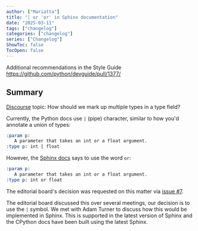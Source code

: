 ```yaml
---
author: ["Mariatta"]
title: "| or 'or' in Sphinx documentation"
date: "2025-03-11"
tags: ["changelog"]
categories: ["changelog"]
series: ["Changelog"]
ShowToc: false
TocOpen: false
---
```


Additional recommendations in the Style Guide https://github.com/python/devguide/pull/1377/

## Summary

[Discourse](https://discuss.python.org/t/how-should-we-mark-up-multiple-types-in-a-type-field/48196) topic: How
should we mark up multiple types in a type field?

Currently, the Python docs use `|` (pipe) character, similar to how you'd annotate a union of types:

```rst
:param p:
   A parameter that takes an int or a float argument.
:type p: int | float
```

However, the [Sphinx docs](https://www.sphinx-doc.org/en/master/usage/domains/python.html#send_message) says to use the word `or`:

```rst
:param p:
   A parameter that takes an int or a float argument.
:type p: int or float
```

The editorial board's decision was requested on this matter via [issue #7](https://github.com/python/editorial-board/issues/7).

The editorial board discussed this over several meetings, our decision is to use the `|` symbol. We met with Adam Turner
to discuss how this would be implemented in Sphinx. This is supported in the latest version of Sphinx and the CPython
docs have been built using the latest Sphinx.

